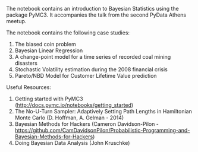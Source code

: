The notebook contains an introduction to Bayesian Statistics using the package PyMC3. 
It accompanies the talk from the second PyData Athens meetup.

The notebook contains the following case studies:

  1) The biased coin problem 
  2) Bayesian Linear Regression
  3) A change-point model for a time series of recorded coal mining disasters
  4) Stochastic Volatility estimation during the 2008 financial crisis
  5) Pareto/NBD Model for Customer Lifetime Value prediction
  
Useful Resources:

1) Getting started with PyMC3 (http://docs.pymc.io/notebooks/getting_started)
2) The No-U-Turn Sampler: Adaptively Setting Path Lengths in Hamiltonian Monte Carlo (D. Hoffman, A. Gelman - 2014)
3) Bayesian Methods for Hackers (Cameron Davidson-Pilon - https://github.com/CamDavidsonPilon/Probabilistic-Programming-and-Bayesian-Methods-for-Hackers)
4) Doing Bayesian Data Analysis (John Kruschke)

